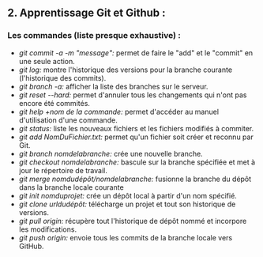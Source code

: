 
## 2. Apprentissage Git et Github :  


### Les commandes (liste presque exhaustive) :  

* *git commit -a -m "message":* permet de faire le "add" et le "commit" en une seule action.
* *git log:* montre l'historique des versions pour la branche courante (l'historique des commits).
* *git branch -a:* afficher la liste des branches sur le serveur.
* *git reset --hard:* permet d'annuler tous les changements qui n'ont pas encore été commités.
* *git help +nom de la commande:* permet d'accéder au manuel d'utilisation d'une commande.
* *git status:* liste les nouveaux fichiers et les fichiers modifiés à commiter.
* *git add NomDuFichier.txt:* permet qu'un fichier soit créer et reconnu par Git.
* *git branch nomdelabranche:* crée une nouvelle branche.
* *git checkout nomdelabranche:* bascule sur la branche spécifiée et met à jour le répertoire de travail.
* *git merge nomdudépôt/nomdelabranche:* fusionne la branche du dépôt dans la branche locale courante
* *git init nomduprojet:* crée un dépôt local à partir d'un nom spécifié.
* *git clone urldudépôt:* télécharge un projet et tout son historique de versions.
* *git pull origin:* récupère tout l'historique de dépôt nommé et incorpore les modifications.
* *git push origin:* envoie tous les commits de la branche locale vers GitHub.


